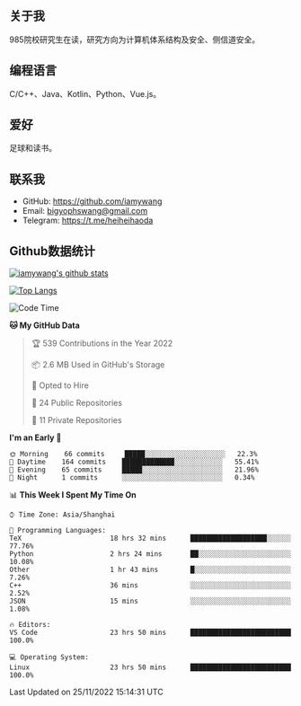 ## 关于我

985院校研究生在读，研究方向为计算机体系结构及安全、侧信道安全。

## 编程语言

C/C++、Java、Kotlin、Python、Vue.js。

## 爱好

足球和读书。

## 联系我

- GitHub: https://github.com/iamywang
- Email: bigyophswang@gmail.com
- Telegram: https://t.me/heiheihaoda

## Github数据统计

[![iamywang's github stats](https://github-readme-stats.vercel.app/api?username=iamywang&count_private=true&show_icons=true)]()

[![Top Langs](https://github-readme-stats.vercel.app/api/top-langs/?username=iamywang&layout=compact)]()

<!--START_SECTION:waka-->
![Code Time](http://img.shields.io/badge/Code%20Time-620%20hrs%2037%20mins-blue)

**🐱 My GitHub Data** 

> 🏆 539 Contributions in the Year 2022
 > 
> 📦 2.6 MB Used in GitHub's Storage 
 > 
> 💼 Opted to Hire
 > 
> 📜 24 Public Repositories 
 > 
> 🔑 11 Private Repositories  
 > 
**I'm an Early 🐤** 

```text
🌞 Morning    66 commits     █████░░░░░░░░░░░░░░░░░░░░   22.3% 
🌆 Daytime    164 commits    █████████████░░░░░░░░░░░░   55.41% 
🌃 Evening    65 commits     █████░░░░░░░░░░░░░░░░░░░░   21.96% 
🌙 Night      1 commits      ░░░░░░░░░░░░░░░░░░░░░░░░░   0.34%

```


📊 **This Week I Spent My Time On** 

```text
⌚︎ Time Zone: Asia/Shanghai

💬 Programming Languages: 
TeX                      18 hrs 32 mins      ███████████████████░░░░░░   77.76% 
Python                   2 hrs 24 mins       ██░░░░░░░░░░░░░░░░░░░░░░░   10.08% 
Other                    1 hr 43 mins        █░░░░░░░░░░░░░░░░░░░░░░░░   7.26% 
C++                      36 mins             ░░░░░░░░░░░░░░░░░░░░░░░░░   2.52% 
JSON                     15 mins             ░░░░░░░░░░░░░░░░░░░░░░░░░   1.08%

🔥 Editors: 
VS Code                  23 hrs 50 mins      █████████████████████████   100.0%

💻 Operating System: 
Linux                    23 hrs 50 mins      █████████████████████████   100.0%

```


 Last Updated on 25/11/2022 15:14:31 UTC
<!--END_SECTION:waka-->
